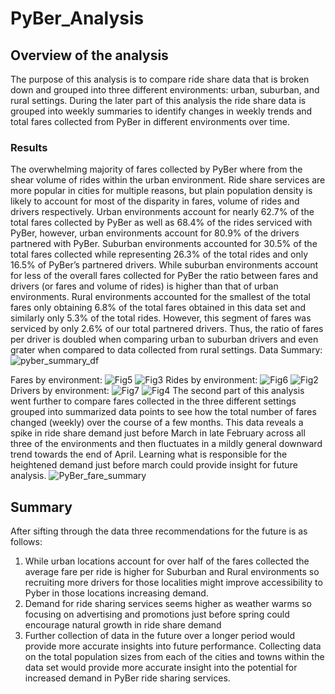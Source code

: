 # PyBer_Analysis
## Overview of the analysis  
The purpose of this analysis is to compare ride share data that is broken down and grouped into three different environments: urban, suburban, and rural settings.  During the later part of this analysis the ride share data is grouped into weekly summaries to identify changes in weekly trends and total fares collected from PyBer in different environments over time.
### Results
The overwhelming majority of fares collected by PyBer where from the shear volume of rides within the urban environment.  Ride share services are more popular in cities for multiple reasons, but plain population density is likely to account for most of the disparity in fares, volume of rides and drivers respectively.  Urban environments account for nearly 62.7% of the total fares collected by PyBer as well as 68.4% of the rides serviced with PyBer, however, urban environments account for 80.9% of the drivers partnered with PyBer.
Suburban environments accounted for 30.5% of the total fares collected while representing 26.3% of the total rides and only 16.5% of PyBer’s partnered drivers.  While suburban environments account for less of the overall fares collected for PyBer the ratio between fares and drivers (or fares and volume of rides) is higher than that of urban environments.
Rural environments accounted for the smallest of the total fares only obtaining 6.8% of the total fares obtained in this data set and similarly only 5.3% of the total rides. However, this segment of fares was serviced by only 2.6% of our total partnered drivers.  Thus, the ratio of fares per driver is doubled when comparing urban to suburban drivers and even grater when compared to data collected from rural settings.
Data Summary:
![pyber_summary_df](Resources/pyber_summary_df.png)

Fares by environment:
![Fig5](Resources/Fig5.png)
![Fig3](Resources/Fig3.png)
Rides by environment:
![Fig6](Resources/Fig6.png)
![Fig2](Resources/Fig2.png)
Drivers by environment:
![Fig7](Resources/Fig7.png)
![Fig4](Resources/Fig4.png)
The second part of this analysis went further to compare fares collected in the three different settings grouped into summarized data points to see how the total number of fares changed (weekly) over the course of a few months.  This data reveals a spike in ride share demand just before March in late February across all three of the environments and then fluctuates in a mildly general downward trend towards the end of April.  Learning what is responsible for the heightened demand just before march could provide insight for future analysis.
![PyBer_fare_summary](Resources/PyBer_fare_summary.png)

## Summary
After sifting through the data three recommendations for the future is as follows:
1. While urban locations account for over half of the fares collected the average fare per ride is higher for Suburban and Rural environments so recruiting more drivers for those localities might improve accessibility to Pyber in those locations increasing demand.
2. Demand for ride sharing services seems higher as weather warms so focusing on advertising and promotions just before spring could encourage natural growth in ride share demand 
3. Further collection of data in the future over a longer period would provide more accurate insights into future performance.  Collecting data on the total population sizes from each of the cities and towns within the data set would provide more accurate insight into the potential for increased demand in PyBer ride sharing services.
